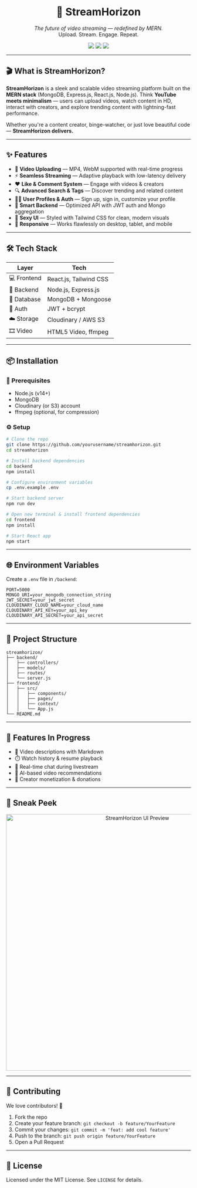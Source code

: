 
<h1 align="center">🚀 StreamHorizon</h1>
<p align="center">
  <em>The future of video streaming — redefined by MERN.</em><br/>
  Upload. Stream. Engage. Repeat.
</p>

<p align="center">
  <img src="https://img.shields.io/badge/MERN%20Stack-Full--Power-blueviolet?style=flat-square" />
  <img src="https://img.shields.io/badge/Streaming-Live%20and%20On-Demand-ff69b4?style=flat-square" />
  <img src="https://img.shields.io/badge/UI-Stylish%20AF-ec4899?style=flat-square" />
</p>

---

## 🎬 What is StreamHorizon?

**StreamHorizon** is a sleek and scalable video streaming platform built on the **MERN stack** (MongoDB, Express.js, React.js, Node.js). Think **YouTube meets minimalism** — users can upload videos, watch content in HD, interact with creators, and explore trending content with lightning-fast performance.

Whether you're a content creator, binge-watcher, or just love beautiful code — **StreamHorizon delivers.**

---

## ✨ Features

- 🎥 **Video Uploading** — MP4, WebM supported with real-time progress
- ⚡ **Seamless Streaming** — Adaptive playback with low-latency delivery
- ❤️ **Like & Comment System** — Engage with videos & creators
- 🔍 **Advanced Search & Tags** — Discover trending and related content
- 🧑‍🚀 **User Profiles & Auth** — Sign up, sign in, customize your profile
- 🧠 **Smart Backend** — Optimized API with JWT auth and Mongo aggregation
- 💅 **Sexy UI** — Styled with Tailwind CSS for clean, modern visuals
- 📱 **Responsive** — Works flawlessly on desktop, tablet, and mobile

---

## 🛠️ Tech Stack

| Layer       | Tech                       |
|------------|----------------------------|
| 💻 Frontend | React.js, Tailwind CSS     |
| 🔌 Backend  | Node.js, Express.js        |
| 🧠 Database | MongoDB + Mongoose         |
| 🔐 Auth     | JWT + bcrypt               |
| ☁️ Storage  | Cloudinary / AWS S3        |
| 🎞️ Video   | HTML5 Video, ffmpeg        |

---

## 📦 Installation

### 🔧 Prerequisites

- Node.js (v14+)
- MongoDB
- Cloudinary (or S3) account
- ffmpeg (optional, for compression)

### ⚙️ Setup

```bash
# Clone the repo
git clone https://github.com/yourusername/streamhorizon.git
cd streamhorizon

# Install backend dependencies
cd backend
npm install

# Configure environment variables
cp .env.example .env

# Start backend server
npm run dev
````

```bash
# Open new terminal & install frontend dependencies
cd frontend
npm install

# Start React app
npm start
```

---

## 🌐 Environment Variables

Create a `.env` file in `/backend`:

```env
PORT=5000
MONGO_URI=your_mongodb_connection_string
JWT_SECRET=your_jwt_secret
CLOUDINARY_CLOUD_NAME=your_cloud_name
CLOUDINARY_API_KEY=your_api_key
CLOUDINARY_API_SECRET=your_api_secret
```

---

## 📂 Project Structure

```
streamhorizon/
├── backend/
│   ├── controllers/
│   ├── models/
│   ├── routes/
│   └── server.js
├── frontend/
│   ├── src/
│   │   ├── components/
│   │   ├── pages/
│   │   ├── context/
│   │   └── App.js
└── README.md
```

---

## 🧪 Features In Progress

* 📝 Video descriptions with Markdown
* ⏱️ Watch history & resume playback
* 💬 Real-time chat during livestream
* 🧠 AI-based video recommendations
* 💸 Creator monetization & donations

---

## 🎥 Sneak Peek

<p align="center">
  <img src="https://your-screenshot-link.com/stream-ui.png" width="700" alt="StreamHorizon UI Preview" />
</p>

---

## 🤝 Contributing

We love contributors! 🖤

1. Fork the repo
2. Create your feature branch: `git checkout -b feature/YourFeature`
3. Commit your changes: `git commit -m 'feat: add cool feature'`
4. Push to the branch: `git push origin feature/YourFeature`
5. Open a Pull Request

---

## 📜 License

Licensed under the MIT License. See `LICENSE` for details.
